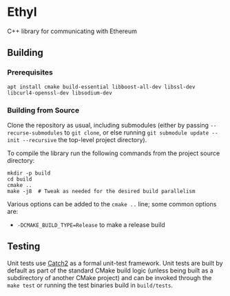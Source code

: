 # Ethyl
C++ library for communicating with Ethereum

## Building

### Prerequisites
```
apt install cmake build-essential libboost-all-dev libssl-dev libcurl4-openssl-dev libsodium-dev
```

### Building from Source

Clone the repository as usual, including submodules (either by passing `--recurse-submodules` to
`git clone`, or else running `git submodule update --init --recursive` the top-level project
directory).

To compile the library run the following commands from the project source directory:

```
mkdir -p build
cd build
cmake ..
make -j8  # Tweak as needed for the desired build parallelism
```

Various options can be added to the `cmake ..` line; some common options are:
- `-DCMAKE_BUILD_TYPE=Release` to make a release build

## Testing

Unit tests use [Catch2](https://github.com/catchorg/Catch2) as a formal unit-test framework. Unit
tests are built by default as part of the standard CMake build logic (unless being built as a
subdirectory of another CMake project) and can be invoked through the `make test` or running the test binaries build in `build/tests`.

